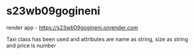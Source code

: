 # s23wb09gogineni

render app - https://s23wb09gogineni.onrender.com

Taxi class has been used and attributes are name as string, size as string and price is number